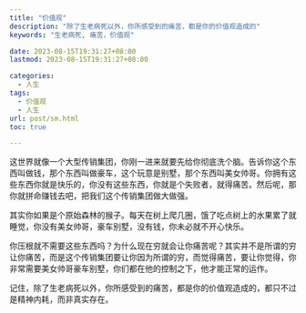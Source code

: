 ```yaml
---
title: "价值观"
description: "除了生老病死以外，你所感受到的痛苦，都是你的价值观造成的"
keywords: "生老病死, 痛苦，价值观"

date: 2023-08-15T19:31:27+08:00
lastmod: 2023-08-15T19:31:27+08:00

categories:
  - 人生
tags:
  - 价值观
  - 人生
url: post/sm.html
toc: true

---
```


这世界就像一个大型传销集团，你刚一进来就要先给你彻底洗个脑。告诉你这个东西叫做钱，那个东西叫做豪车，这个玩意是别墅，那个东西叫美女帅哥。你拥有这些东西你就是快乐的，你没有这些东西，你就是个失败者，就得痛苦。然后呢，那你就拼命赚钱去吧，把我们这个传销集团做大做强。

其实你如果是个原始森林的猴子。每天在树上爬几圈，饿了吃点树上的水果累了就睡觉，你没有美女帅哥，豪车别墅，没有钱，你未必就不开心快乐。

你压根就不需要这些东西吗？为什么现在穷就会让你痛苦呢？其实并不是所谓的穷让你痛苦，而是这个传销集团要让你因为所谓的穷，而觉得痛苦，要让你觉得，你非常需要美女帅哥豪车别墅，你们都在他的控制之下，他才能正常的运作。

记住，除了生老病死以外，你所感受到的痛苦，都是你的价值观造成的，都只不过是精神内耗，而非真实存在。

<!--more-->
